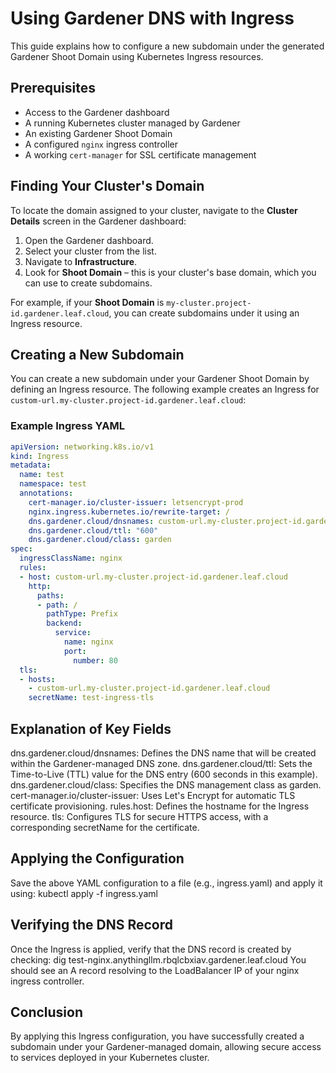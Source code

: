 # Using Gardener DNS with Ingress

This guide explains how to configure a new subdomain under the generated Gardener Shoot Domain using Kubernetes Ingress resources. 

## Prerequisites
- Access to the Gardener dashboard
- A running Kubernetes cluster managed by Gardener
- An existing Gardener Shoot Domain
- A configured `nginx` ingress controller
- A working `cert-manager` for SSL certificate management

## Finding Your Cluster's Domain
To locate the domain assigned to your cluster, navigate to the **Cluster Details** screen in the Gardener dashboard:

1. Open the Gardener dashboard.
2. Select your cluster from the list.
3. Navigate to **Infrastructure**.
4. Look for **Shoot Domain** – this is your cluster's base domain, which you can use to create subdomains.

For example, if your **Shoot Domain** is `my-cluster.project-id.gardener.leaf.cloud`, you can create subdomains under it using an Ingress resource.

## Creating a New Subdomain
You can create a new subdomain under your Gardener Shoot Domain by defining an Ingress resource. The following example creates an Ingress for `custom-url.my-cluster.project-id.gardener.leaf.cloud`:

### Example Ingress YAML
```yaml
apiVersion: networking.k8s.io/v1
kind: Ingress
metadata:
  name: test
  namespace: test
  annotations:
    cert-manager.io/cluster-issuer: letsencrypt-prod
    nginx.ingress.kubernetes.io/rewrite-target: /
    dns.gardener.cloud/dnsnames: custom-url.my-cluster.project-id.gardener.leaf.cloud
    dns.gardener.cloud/ttl: "600"
    dns.gardener.cloud/class: garden
spec:
  ingressClassName: nginx
  rules:
  - host: custom-url.my-cluster.project-id.gardener.leaf.cloud
    http:
      paths:
      - path: /
        pathType: Prefix
        backend:
          service:
            name: nginx
            port:
              number: 80
  tls:
  - hosts:
    - custom-url.my-cluster.project-id.gardener.leaf.cloud
    secretName: test-ingress-tls

```

## Explanation of Key Fields
dns.gardener.cloud/dnsnames: Defines the DNS name that will be created within the Gardener-managed DNS zone.
dns.gardener.cloud/ttl: Sets the Time-to-Live (TTL) value for the DNS entry (600 seconds in this example).
dns.gardener.cloud/class: Specifies the DNS management class as garden.
cert-manager.io/cluster-issuer: Uses Let's Encrypt for automatic TLS certificate provisioning.
rules.host: Defines the hostname for the Ingress resource.
tls: Configures TLS for secure HTTPS access, with a corresponding secretName for the certificate.



## Applying the Configuration
Save the above YAML configuration to a file (e.g., ingress.yaml) and apply it using:
kubectl apply -f ingress.yaml

## Verifying the DNS Record
Once the Ingress is applied, verify that the DNS record is created by checking:
dig test-nginx.anythingllm.rbqlcbxiav.gardener.leaf.cloud
You should see an A record resolving to the LoadBalancer IP of your nginx ingress controller.

## Conclusion

By applying this Ingress configuration, you have successfully created a subdomain under your Gardener-managed domain, allowing secure access to services deployed in your Kubernetes cluster.

